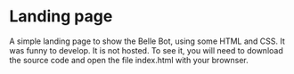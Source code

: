 # Landing page 

A simple landing page to show the Belle Bot, using some HTML and CSS. It was funny to develop. It is not hosted. 
To see it, you will need to download the source code and open the file index.html with your brownser. 
